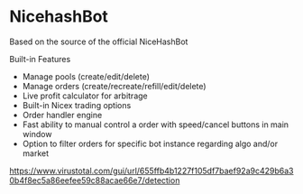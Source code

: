 # NicehashBot

Based on the source of the official NiceHashBot

Built-in Features

- Manage pools (create/edit/delete)
- Manage orders (create/recreate/refill/edit/delete)
- Live profit calculator for arbitrage
- Built-in Nicex trading options
- Order handler engine 
- Fast ability to manual control a order with speed/cancel buttons in main window
- Option to filter orders for specific bot instance regarding algo and/or market

https://www.virustotal.com/gui/url/655ffb4b1227f105df7baef92a9c429b6a30b4f8ec5a86eefee59c88acae66e7/detection
